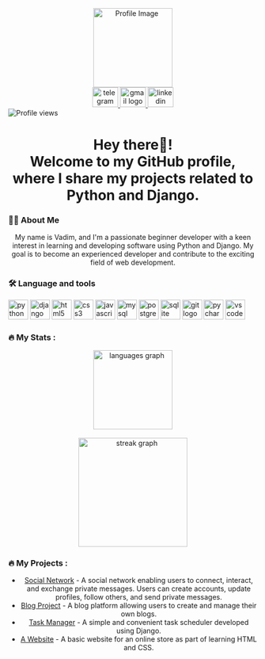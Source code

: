 <div align="center">
  <img height="160" src="https://camo.githubusercontent.com/62da68eb62b1e5f175f7d1f0191dd89a653d7908feb22d37d4a0ab07365d6791/68747470733a2f2f6d656469612e67697068792e636f6d2f6d656469612f4d3967624264396e6244724f5475314d71782f67697068792e676966" alt="Profile Image" />
</div>

<div align="center">
  <a href="https://t.me/valeriule" target="_blank">
    <img src="https://raw.githubusercontent.com/maurodesouza/profile-readme-generator/master/src/assets/icons/social/telegram/default.svg" width="52" height="40" alt="telegram logo" />
  </a>
  <a href="mailto:vadimbudnikov@gmail.com">
    <img src="https://raw.githubusercontent.com/maurodesouza/profile-readme-generator/master/src/assets/icons/social/gmail/default.svg" width="52" height="40" alt="gmail logo" />
  </a>
  <a href="https://www.linkedin.com/in/vadzim-budnikau-3493a717a/" target="_blank">
    <img src="https://raw.githubusercontent.com/maurodesouza/profile-readme-generator/master/src/assets/icons/social/linkedin/default.svg" width="52" height="40" alt="linkedin logo" />
  </a>
</div>

<div align="left">
  <img src="https://visitor-badge.laobi.icu/badge?page_id=vadzimbudnikau.vadzimbudnikau&left_color=dimgrey&left_text=Profile%20views" alt="Profile views" />
</div>

<h1 align="center">Hey there👋! <br>Welcome to my GitHub profile, where I share my projects related to Python and Django.</h1>

<h3 align="left">👩‍💻  About Me</h3>

<p align="center">My name is Vadim, and I'm a passionate beginner developer with a keen interest in learning and developing software using Python and Django. My goal is to become an experienced developer and contribute to the exciting field of web development.</p>

<h3 align="left">🛠 Language and tools</h3>

<div align="left">
  <img src="https://cdn.simpleicons.org/python/3776AB" height="40" alt="python logo"  />
  <img src="https://cdn.simpleicons.org/django/092E20" height="40" alt="django logo"  />
  <img src="https://cdn.simpleicons.org/html5/E34F26" height="40" alt="html5 logo"  />
  <img src="https://cdn.simpleicons.org/css3/1572B6" height="40" alt="css3 logo"  />
  <img src="https://cdn.simpleicons.org/javascript/F7DF1E" height="40" alt="javascript logo"  />
  <img src="https://cdn.jsdelivr.net/gh/devicons/devicon/icons/mysql/mysql-original.svg" height="40" alt="mysql logo"  />
  <img src="https://cdn.jsdelivr.net/gh/devicons/devicon/icons/postgresql/postgresql-original.svg" height="40" alt="postgresql logo"  />
  <img src="https://cdn.jsdelivr.net/gh/devicons/devicon/icons/sqlite/sqlite-original.svg" height="40" alt="sqlite logo"  />
  <img src="https://cdn.jsdelivr.net/gh/devicons/devicon/icons/git/git-original.svg" height="40" alt="git logo"  />
  <img src="https://cdn.simpleicons.org/pycharm/000000" height="40" alt="pycharm logo"  />
  <img src="https://cdn.simpleicons.org/visualstudiocode/007ACC" height="40" alt="vscode logo"  />
</div>

<h3 align="left">🔥   My Stats :</h3>

<div align="center">
  <img src="https://github-readme-stats.vercel.app/api/top-langs?username=vadzimbudnikau&locale=en&hide_title=false&layout=compact&card_width=320&langs_count=5&theme=dracula&hide_border=true&order=2" height="160" alt="languages graph"  /><br><br>
  <img src="https://streak-stats.demolab.com?user=vadzimbudnikau&locale=en&mode=daily&theme=dark&hide_border=true&border_radius=5&order=3" height="220" alt="streak graph"  />
</div>

<h3 align="left">🔥 My Projects :</h3>

<div align="center">
  <ul>
    <li><a href="https://github.com/vadzimbudnikau/social_network_project">Social Network</a> - A social network enabling users to connect, interact, and exchange private messages. Users can create accounts, update profiles, follow others, and send private messages.</li>
    <li><a href="https://github.com/vadzimbudnikau/blog_project">Blog Project</a> - A blog platform allowing users to create and manage their own blogs.</li>
    <li><a href="https://github.com/vadzimbudnikau/task-manager">Task Manager</a> - A simple and convenient task scheduler developed using Django.</li>
    <li><a href="https://github.com/vadzimbudnikau/vadzimbudnikau.github.io">A Website</a> - A basic website for an online store as part of learning HTML and CSS.</li>
  </ul>
</div>

<br clear="both">

<p align="left"></p>

